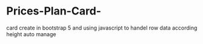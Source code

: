 # Prices-Plan-Card-
card create in bootstrap 5 and using javascript to handel row data according height auto manage 
